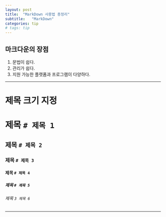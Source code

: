 ```yaml
---
layout: post
title:  "MarkDown 사용법 총정리"
subtitle:   "MarkDown"
categories: tip
# tags: tip
---
```


## 마크다운의 장점

1. 문법이 쉽다.
2. 관리가 쉽다.
3. 지원 가능한 플랫폼과 프로그램이 다양하다.
    
***

# 제목 크기 지정

# 제목 `# 제목 1`
## 제목 `# 제목 2`
### 제목 `# 제목 3`
#### 제목 `# 제목 4`
##### 제목 `# 제목 5`
###### 제목 `3 제목 6`

***

